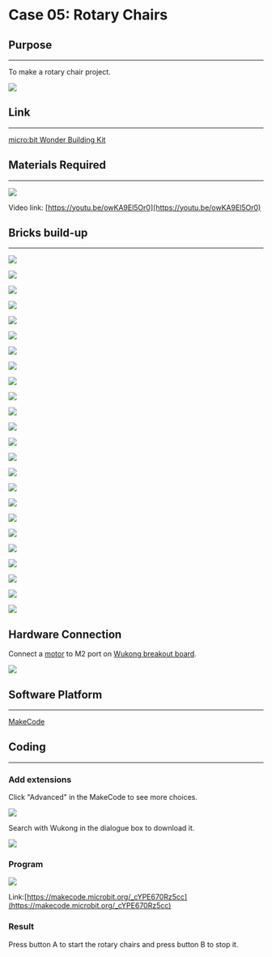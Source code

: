 ﻿# Case 05:  Rotary Chairs

## Purpose
---
To make a rotary chair project.

![](https://wiki-media-ef.oss-cn-hongkong.aliyuncs.com/i18n/en/docusaurus-plugin-content-docs/current/microbit/building-blocks/wonder-building-kit/images/case-05-01.png)

## Link
---
[micro:bit Wonder Building Kit](https://www.elecfreaks.com/micro-bit-wonder-building-kit-without-micro-bit-board.html)

## Materials Required
---
![](https://wiki-media-ef.oss-cn-hongkong.aliyuncs.com/i18n/en/docusaurus-plugin-content-docs/current/microbit/building-blocks/wonder-building-kit/images/case-05-02.png)

Video link:
[https://youtu.be/owKA9El5Or0](https://youtu.be/owKA9El5Or0)


## Bricks build-up
---


![](https://wiki-media-ef.oss-cn-hongkong.aliyuncs.com/i18n/en/docusaurus-plugin-content-docs/current/microbit/building-blocks/wonder-building-kit/images/step-case-05-01.png)

![](https://wiki-media-ef.oss-cn-hongkong.aliyuncs.com/i18n/en/docusaurus-plugin-content-docs/current/microbit/building-blocks/wonder-building-kit/images/step-case-05-02.png)

![](https://wiki-media-ef.oss-cn-hongkong.aliyuncs.com/i18n/en/docusaurus-plugin-content-docs/current/microbit/building-blocks/wonder-building-kit/images/step-case-05-03.png)

![](https://wiki-media-ef.oss-cn-hongkong.aliyuncs.com/i18n/en/docusaurus-plugin-content-docs/current/microbit/building-blocks/wonder-building-kit/images/step-case-05-04.png)

![](https://wiki-media-ef.oss-cn-hongkong.aliyuncs.com/i18n/en/docusaurus-plugin-content-docs/current/microbit/building-blocks/wonder-building-kit/images/step-case-05-05.png)

![](https://wiki-media-ef.oss-cn-hongkong.aliyuncs.com/i18n/en/docusaurus-plugin-content-docs/current/microbit/building-blocks/wonder-building-kit/images/step-case-05-06.png)

![](https://wiki-media-ef.oss-cn-hongkong.aliyuncs.com/i18n/en/docusaurus-plugin-content-docs/current/microbit/building-blocks/wonder-building-kit/images/step-case-05-07.png)

![](https://wiki-media-ef.oss-cn-hongkong.aliyuncs.com/i18n/en/docusaurus-plugin-content-docs/current/microbit/building-blocks/wonder-building-kit/images/step-case-05-08.png)

![](https://wiki-media-ef.oss-cn-hongkong.aliyuncs.com/i18n/en/docusaurus-plugin-content-docs/current/microbit/building-blocks/wonder-building-kit/images/step-case-05-09.png)

![](https://wiki-media-ef.oss-cn-hongkong.aliyuncs.com/i18n/en/docusaurus-plugin-content-docs/current/microbit/building-blocks/wonder-building-kit/images/step-case-05-10.png)

![](https://wiki-media-ef.oss-cn-hongkong.aliyuncs.com/i18n/en/docusaurus-plugin-content-docs/current/microbit/building-blocks/wonder-building-kit/images/step-case-05-11.png)

![](https://wiki-media-ef.oss-cn-hongkong.aliyuncs.com/i18n/en/docusaurus-plugin-content-docs/current/microbit/building-blocks/wonder-building-kit/images/step-case-05-12.png)

![](https://wiki-media-ef.oss-cn-hongkong.aliyuncs.com/i18n/en/docusaurus-plugin-content-docs/current/microbit/building-blocks/wonder-building-kit/images/step-case-05-13.png)

![](https://wiki-media-ef.oss-cn-hongkong.aliyuncs.com/i18n/en/docusaurus-plugin-content-docs/current/microbit/building-blocks/wonder-building-kit/images/step-case-05-14.png)

![](https://wiki-media-ef.oss-cn-hongkong.aliyuncs.com/i18n/en/docusaurus-plugin-content-docs/current/microbit/building-blocks/wonder-building-kit/images/step-case-05-15.png)

![](https://wiki-media-ef.oss-cn-hongkong.aliyuncs.com/i18n/en/docusaurus-plugin-content-docs/current/microbit/building-blocks/wonder-building-kit/images/step-case-05-16.png)

![](https://wiki-media-ef.oss-cn-hongkong.aliyuncs.com/i18n/en/docusaurus-plugin-content-docs/current/microbit/building-blocks/wonder-building-kit/images/step-case-05-17.png)

![](https://wiki-media-ef.oss-cn-hongkong.aliyuncs.com/i18n/en/docusaurus-plugin-content-docs/current/microbit/building-blocks/wonder-building-kit/images/step-case-05-18.png)

![](https://wiki-media-ef.oss-cn-hongkong.aliyuncs.com/i18n/en/docusaurus-plugin-content-docs/current/microbit/building-blocks/wonder-building-kit/images/step-case-05-19.png)

![](https://wiki-media-ef.oss-cn-hongkong.aliyuncs.com/i18n/en/docusaurus-plugin-content-docs/current/microbit/building-blocks/wonder-building-kit/images/step-case-05-20.png)

![](https://wiki-media-ef.oss-cn-hongkong.aliyuncs.com/i18n/en/docusaurus-plugin-content-docs/current/microbit/building-blocks/wonder-building-kit/images/step-case-05-21.png)

![](https://wiki-media-ef.oss-cn-hongkong.aliyuncs.com/i18n/en/docusaurus-plugin-content-docs/current/microbit/building-blocks/wonder-building-kit/images/step-case-05-22.png)

![](https://wiki-media-ef.oss-cn-hongkong.aliyuncs.com/i18n/en/docusaurus-plugin-content-docs/current/microbit/building-blocks/wonder-building-kit/images/step-case-05-23.png)

![](https://wiki-media-ef.oss-cn-hongkong.aliyuncs.com/i18n/en/docusaurus-plugin-content-docs/current/microbit/building-blocks/wonder-building-kit/images/step-case-05-24.png)


## Hardware Connection

Connect a [motor](https://www.elecfreaks.com/geekservo-motor-2kg-compatible-with-lego.html) to M2 port on [Wukong breakout board](https://www.elecfreaks.com/wukong-board-with-lego-holder-for-micro-bit.html).

![](https://wiki-media-ef.oss-cn-hongkong.aliyuncs.com/i18n/en/docusaurus-plugin-content-docs/current/microbit/building-blocks/wonder-building-kit/images/Wonder-Building-Kit-case-05-06.png)


## Software Platform
---
[MakeCode](https://makecode.microbit.org/)

## Coding
---
### Add extensions
Click "Advanced" in the MakeCode to see more choices.

![](https://wiki-media-ef.oss-cn-hongkong.aliyuncs.com/i18n/en/docusaurus-plugin-content-docs/current/microbit/building-blocks/wonder-building-kit/images/case-01-03.png)

Search with Wukong in the dialogue box to download it.

![](https://wiki-media-ef.oss-cn-hongkong.aliyuncs.com/i18n/en/docusaurus-plugin-content-docs/current/microbit/building-blocks/wonder-building-kit/images/case-01-04.png)



### Program

![](https://wiki-media-ef.oss-cn-hongkong.aliyuncs.com/i18n/en/docusaurus-plugin-content-docs/current/microbit/building-blocks/wonder-building-kit/images/case-05-05.png)

Link:[https://makecode.microbit.org/_cYPE670Rz5cc](https://makecode.microbit.org/_cYPE670Rz5cc)

### Result

Press button A to start the rotary chairs and press button B to stop it.
